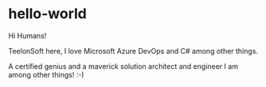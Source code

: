 # hello-world

Hi Humans!

TeelonSoft here, I love Microsoft Azure DevOps and C# among other things.

A certified genius and a maverick solution architect and engineer I am among other things! :-)
